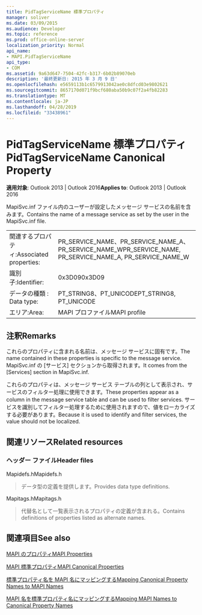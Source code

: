 ```yaml
---
title: PidTagServiceName 標準プロパティ
manager: soliver
ms.date: 03/09/2015
ms.audience: Developer
ms.topic: reference
ms.prod: office-online-server
localization_priority: Normal
api_name:
- MAPI.PidTagServiceName
api_type:
- COM
ms.assetid: 9a63d647-7504-42fc-b317-6b02b89070eb
description: '最終更新日: 2015 年 3 月 9 日'
ms.openlocfilehash: e5659113b1c6579913042ae0c8dfcd03e9802621
ms.sourcegitcommit: 8657170d071f9bcf680aba50b9c07f2a4fb82283
ms.translationtype: MT
ms.contentlocale: ja-JP
ms.lasthandoff: 04/28/2019
ms.locfileid: "33438961"
---
```

# <a name="pidtagservicename-canonical-property"></a><span data-ttu-id="b0596-103">PidTagServiceName 標準プロパティ</span><span class="sxs-lookup"><span data-stu-id="b0596-103">PidTagServiceName Canonical Property</span></span>

  
  
<span data-ttu-id="b0596-104">**適用対象**: Outlook 2013 | Outlook 2016</span><span class="sxs-lookup"><span data-stu-id="b0596-104">**Applies to**: Outlook 2013 | Outlook 2016</span></span> 
  
<span data-ttu-id="b0596-105">MapiSvc.inf ファイル内のユーザーが設定したメッセージ サービスの名前を含みます。</span><span class="sxs-lookup"><span data-stu-id="b0596-105">Contains the name of a message service as set by the user in the MapiSvc.inf file.</span></span>
  
|||
|:-----|:-----|
|<span data-ttu-id="b0596-106">関連するプロパティ:</span><span class="sxs-lookup"><span data-stu-id="b0596-106">Associated properties:</span></span>  <br/> |<span data-ttu-id="b0596-107">PR_SERVICE_NAME、PR_SERVICE_NAME_A、PR_SERVICE_NAME_W</span><span class="sxs-lookup"><span data-stu-id="b0596-107">PR_SERVICE_NAME, PR_SERVICE_NAME_A, PR_SERVICE_NAME_W</span></span>  <br/> |
|<span data-ttu-id="b0596-108">識別子:</span><span class="sxs-lookup"><span data-stu-id="b0596-108">Identifier:</span></span>  <br/> |<span data-ttu-id="b0596-109">0x3D09</span><span class="sxs-lookup"><span data-stu-id="b0596-109">0x3D09</span></span>  <br/> |
|<span data-ttu-id="b0596-110">データの種類 : </span><span class="sxs-lookup"><span data-stu-id="b0596-110">Data type:</span></span>  <br/> |<span data-ttu-id="b0596-111">PT_STRING8、PT_UNICODE</span><span class="sxs-lookup"><span data-stu-id="b0596-111">PT_STRING8, PT_UNICODE</span></span>  <br/> |
|<span data-ttu-id="b0596-112">エリア:</span><span class="sxs-lookup"><span data-stu-id="b0596-112">Area:</span></span>  <br/> |<span data-ttu-id="b0596-113">MAPI プロファイル</span><span class="sxs-lookup"><span data-stu-id="b0596-113">MAPI profile</span></span>  <br/> |
   
## <a name="remarks"></a><span data-ttu-id="b0596-114">注釈</span><span class="sxs-lookup"><span data-stu-id="b0596-114">Remarks</span></span>

<span data-ttu-id="b0596-115">これらのプロパティに含まれる名前は、メッセージ サービスに固有です。</span><span class="sxs-lookup"><span data-stu-id="b0596-115">The name contained in these properties is specific to the message service.</span></span> <span data-ttu-id="b0596-116">MapiSvc.inf の [サービス] セクションから取得されます。</span><span class="sxs-lookup"><span data-stu-id="b0596-116">It comes from the [Services] section in MapiSvc.inf.</span></span>
  
<span data-ttu-id="b0596-117">これらのプロパティは、メッセージ サービス テーブルの列として表示され、サービスのフィルター処理に使用できます。</span><span class="sxs-lookup"><span data-stu-id="b0596-117">These properties appear as a column in the message service table and can be used to filter services.</span></span> <span data-ttu-id="b0596-118">サービスを識別してフィルター処理するために使用されますので、値をローカライズする必要があります。</span><span class="sxs-lookup"><span data-stu-id="b0596-118">Because it is used to identify and filter services, the value should not be localized.</span></span>
  
## <a name="related-resources"></a><span data-ttu-id="b0596-119">関連リソース</span><span class="sxs-lookup"><span data-stu-id="b0596-119">Related resources</span></span>

### <a name="header-files"></a><span data-ttu-id="b0596-120">ヘッダー ファイル</span><span class="sxs-lookup"><span data-stu-id="b0596-120">Header files</span></span>

<span data-ttu-id="b0596-121">Mapidefs.h</span><span class="sxs-lookup"><span data-stu-id="b0596-121">Mapidefs.h</span></span>
  
> <span data-ttu-id="b0596-122">データ型の定義を提供します。</span><span class="sxs-lookup"><span data-stu-id="b0596-122">Provides data type definitions.</span></span>
    
<span data-ttu-id="b0596-123">Mapitags.h</span><span class="sxs-lookup"><span data-stu-id="b0596-123">Mapitags.h</span></span>
  
> <span data-ttu-id="b0596-124">代替名として一覧表示されるプロパティの定義が含まれる。</span><span class="sxs-lookup"><span data-stu-id="b0596-124">Contains definitions of properties listed as alternate names.</span></span>
    
## <a name="see-also"></a><span data-ttu-id="b0596-125">関連項目</span><span class="sxs-lookup"><span data-stu-id="b0596-125">See also</span></span>



[<span data-ttu-id="b0596-126">MAPI のプロパティ</span><span class="sxs-lookup"><span data-stu-id="b0596-126">MAPI Properties</span></span>](mapi-properties.md)
  
[<span data-ttu-id="b0596-127">MAPI 標準プロパティ</span><span class="sxs-lookup"><span data-stu-id="b0596-127">MAPI Canonical Properties</span></span>](mapi-canonical-properties.md)
  
[<span data-ttu-id="b0596-128">標準プロパティ名を MAPI 名にマッピングする</span><span class="sxs-lookup"><span data-stu-id="b0596-128">Mapping Canonical Property Names to MAPI Names</span></span>](mapping-canonical-property-names-to-mapi-names.md)
  
[<span data-ttu-id="b0596-129">MAPI 名を標準プロパティ名にマッピングする</span><span class="sxs-lookup"><span data-stu-id="b0596-129">Mapping MAPI Names to Canonical Property Names</span></span>](mapping-mapi-names-to-canonical-property-names.md)

